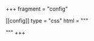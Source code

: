 +++
fragment = "config"

[[config]]
  type = "css"
  html = """
<style>
  [id^="code-"] .container-fluid {
    background: #efefef !important;
  }
</style>
"""
+++
